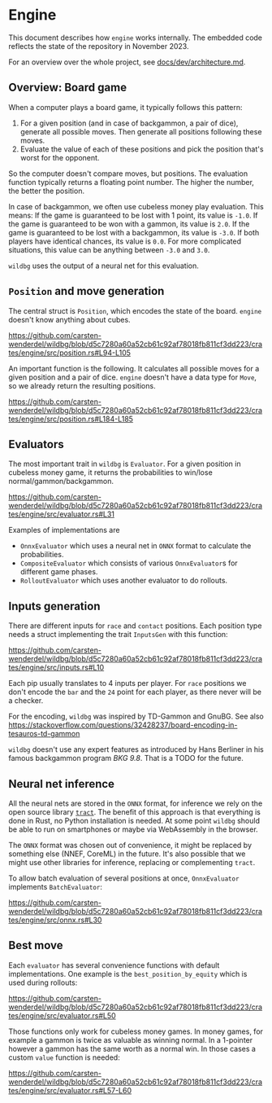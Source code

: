 # Engine

This document describes how `engine` works internally.
The embedded code reflects the state of the repository in November 2023.

For an overview over the whole project, see [docs/dev/architecture.md](./architecture.md).

## Overview: Board game

When a computer plays a board game, it typically follows this pattern:
1. For a given position (and in case of backgammon, a pair of dice), generate all possible moves. Then generate all positions following these moves.
2. Evaluate the value of each of these positions and pick the position that's worst for the opponent.

So the computer doesn't compare moves, but positions. The evaluation function typically returns a floating point number. The higher the number, the better the position.

In case of backgammon, we often use cubeless money play evaluation.
This means: If the game is guaranteed to be lost with 1 point, its value is `-1.0`.
If the game is guaranteed to be won with a gammon, its value is `2.0`.
If the game is guaranteed to be lost with a backgammon, its value is `-3.0`.
If both players have identical chances, its value is `0.0`.
For more complicated situations, this value can be anything between `-3.0` and `3.0`.

`wildbg` uses the output of a neural net for this evaluation.

## `Position` and move generation

The central struct is `Position`, which encodes the state of the board. `engine` doesn't know anything about cubes.

https://github.com/carsten-wenderdel/wildbg/blob/d5c7280a60a52cb61c92af78018fb811cf3dd223/crates/engine/src/position.rs#L94-L105

An important function is the following. It calculates all possible moves for a given position and a pair of dice.
`engine` doesn't have a data type for `Move`, so we already return the resulting positions.

https://github.com/carsten-wenderdel/wildbg/blob/d5c7280a60a52cb61c92af78018fb811cf3dd223/crates/engine/src/position.rs#L184-L185

## Evaluators

The most important trait in `wildbg` is `Evaluator`.
For a given position in cubeless money game, it returns the probabilities to win/lose normal/gammon/backgammon.

https://github.com/carsten-wenderdel/wildbg/blob/d5c7280a60a52cb61c92af78018fb811cf3dd223/crates/engine/src/evaluator.rs#L31

Examples of implementations are

- `OnnxEvaluator` which uses a neural net in `ONNX` format to calculate the probabilities.
- `CompositeEvaluator` which consists of various `OnnxEvaluator`s for different game phases.
- `RolloutEvaluator` which uses another evaluator to do rollouts.

## Inputs generation

There are different inputs for `race` and `contact` positions.
Each position type needs a struct implementing the trait `InputsGen` with this function:

https://github.com/carsten-wenderdel/wildbg/blob/d5c7280a60a52cb61c92af78018fb811cf3dd223/crates/engine/src/inputs.rs#L10

Each pip usually translates to 4 inputs per player. For `race` positions we don't encode the `bar` and the `24` point for each player, as there never will be a checker.

For the encoding, `wildbg` was inspired by TD-Gammon and GnuBG. See also https://stackoverflow.com/questions/32428237/board-encoding-in-tesauros-td-gammon

`wildbg` doesn't use any expert features as introduced by Hans Berliner in his famous backgammon program _BKG 9.8_.
That is a TODO for the future.

## Neural net inference

All the neural nets are stored in the `ONNX` format, for inference we rely on the open source library [`tract`](https://github.com/sonos/tract).
The benefit of this approach is that everything is done in Rust, no Python installation is needed.
At some point `wildbg` should be able to run on smartphones or maybe via WebAssembly in the browser.

The `ONNX` format was chosen out of convenience, it might be replaced by something else (NNEF, CoreML) in the future.
It's also possible that we might use other libraries for inference, replacing or complementing `tract`.

To allow batch evaluation of several positions at once, `OnnxEvaluator` implements `BatchEvaluator`:

https://github.com/carsten-wenderdel/wildbg/blob/d5c7280a60a52cb61c92af78018fb811cf3dd223/crates/engine/src/onnx.rs#L30

## Best move

Each `evaluator` has several convenience functions with default implementations. One example is the `best_position_by_equity`
which is used during rollouts:

https://github.com/carsten-wenderdel/wildbg/blob/d5c7280a60a52cb61c92af78018fb811cf3dd223/crates/engine/src/evaluator.rs#L50

Those functions only work for cubeless money games. In money games, for example a gammon is twice as valuable as winning normal.
In a 1-pointer however a gammon has the same worth as a normal win. In those cases a custom `value` function is needed:

https://github.com/carsten-wenderdel/wildbg/blob/d5c7280a60a52cb61c92af78018fb811cf3dd223/crates/engine/src/evaluator.rs#L57-L60
